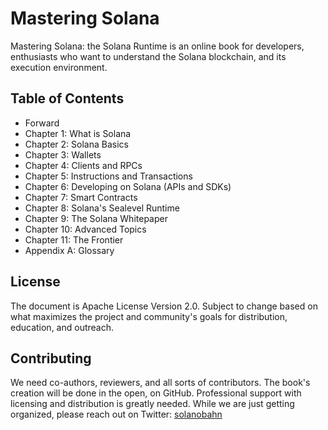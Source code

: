 # Mastering Solana
Mastering Solana: the Solana Runtime is an online book for developers, enthusiasts who want to understand the Solana blockchain, and its execution environment.

## Table of Contents
* Forward
* Chapter 1: What is Solana 
* Chapter 2: Solana Basics
* Chapter 3: Wallets
* Chapter 4: Clients and RPCs
* Chapter 5: Instructions and Transactions
* Chapter 6: Developing on Solana (APIs and SDKs)
* Chapter 7: Smart Contracts
* Chapter 8: Solana's Sealevel Runtime 
* Chapter 9: The Solana Whitepaper
* Chapter 10: Advanced Topics
* Chapter 11: The Frontier
* Appendix A: Glossary

## License
The document is Apache License Version 2.0. Subject to change based on what maximizes the project and community's goals for distribution, education, and outreach. 

## Contributing
We need co-authors, reviewers, and all sorts of contributors. The book's creation will be done in the open, on GitHub. Professional support with licensing and distribution is greatly needed.
While we are just getting organized, please reach out on Twitter: [solanobahn](https://twitter.com/solanobahn) 
